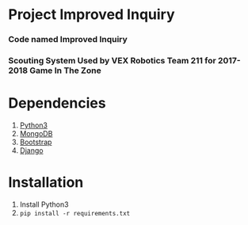 # Project Improved Inquiry 
### Code named Improved Inquiry
### Scouting System Used by VEX Robotics Team 211 for 2017-2018 Game In The Zone

# Dependencies
1. [Python3](https://www.python.org)
2. [MongoDB](https://www.mongodb.com/)
3. [Bootstrap](https://getbootstrap.com/)
4. [Django](https://www.djangoproject.com/)

# Installation
1. Install Python3
2. `pip install -r requirements.txt`
